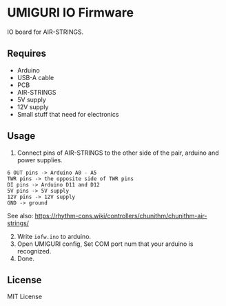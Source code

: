 # UMIGURI IO Firmware
IO board for AIR-STRINGS.

## Requires
- Arduino
- USB-A cable
- PCB
- AIR-STRINGS
- 5V supply
- 12V supply
- Small stuff that need for electronics

## Usage
1. Connect pins of AIR-STRINGS to the other side of the pair, arduino and power supplies.
```
6 OUT pins -> Arduino A0 - A5
TWR pins -> the opposite side of TWR pins
DI pins -> Arduino D11 and D12
5V pins -> 5V supply
12V pins -> 12V supply
GND -> ground
```
See also: https://rhythm-cons.wiki/controllers/chunithm/chunithm-air-strings/

2. Write `iofw.ino` to arduino.
3. Open UMIGURI config, Set COM port num that your arduino is recognized.
4. Done.

## License
MIT License
